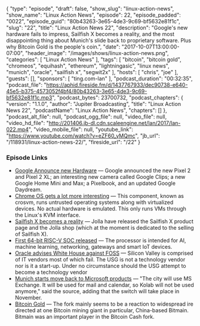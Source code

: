 {
  "type": "episode",
  "draft": false,
  "show_slug": "linux-action-news",
  "show_name": "Linux Action News",
  "episode": 22,
  "episode_padded": "0022",
  "episode_guid": "80b43263-3e65-4de3-9c69-bf5632e81f1c",
  "slug": "22",
  "title": "Linux Action News 22",
  "description": "Google's new hardware fails to impress, Sailfish X becomes a reality, and the most disappointing thing about Munich's slide back to proprietary software. Plus why Bitcoin Gold is the people's coin.",
  "date": "2017-10-07T13:00:00-07:00",
  "header_image": "/images/shows/linux-action-news.png",
  "categories": [
    "Linux Action News"
  ],
  "tags": [
    "bitcoin",
    "bitcoin gold",
    "chromeos",
    "equihash",
    "ethereum",
    "lightningasic",
    "linux news",
    "munich",
    "oracle",
    "sailfish x",
    "segwit2x"
  ],
  "hosts": [
    "chris",
    "joe"
  ],
  "guests": [],
  "sponsors": [
    "ting.com-lan"
  ],
  "podcast_duration": "00:32:35",
  "podcast_file": "https://aphid.fireside.fm/d/1437767933/dec90738-e640-45e5-b375-4573052f4bf4/80b43263-3e65-4de3-9c69-bf5632e81f1c.mp3",
  "podcast_bytes": 23700732,
  "podcast_chapters": {
    "version": "1.1.0",
    "author": "Jupiter Broadcasting",
    "title": "Linux Action News 22",
    "podcastName": "Linux Action News",
    "chapters": []
  },
  "podcast_alt_file": null,
  "podcast_ogg_file": null,
  "video_file": null,
  "video_hd_file": "http://201406.jb-dl.cdn.scaleengine.net/lan/2017/lan-022.mp4",
  "video_mobile_file": null,
  "youtube_link": "https://www.youtube.com/watch?v=eZF60_yMQmc",
  "jb_url": "/118931/linux-action-news-22/",
  "fireside_url": "/22"
}


### Episode Links

  * [Google Announce new Hardware](https://www.theverge.com/2017/10/4/16403272/google-event-2017-news-recap-pixel-2-clips-home-pixelbook "Google Announce new Hardware") — Google announced the new Pixel 2 and Pixel 2 XL; an interesting new camera called Google Clips; a new Google Home Mini and Max; a Pixelbook, and an updated Google Daydream.
  * [Chrome OS gets a lot more interesting](https://chromium.googlesource.com/chromiumos/platform/crosvm/#crosvm-the-chrome-os-virtual-machine-monitor "Chrome OS gets a lot more interesting") — This component, known as crosvm, runs untrusted operating systems along with virtualized devices. No actual hardware is emulated. This only runs VMs through the Linux's KVM interface.
  * [Sailfish X becomes a reality](https://www.xda-developers.com/sailfish-x-rollout-begins-shop-opens/ "Sailfish X becomes a reality") — Jolla have released the Sailfish X product page and the Jolla shop (which at the moment is dedicated to the selling of Sailfish X). 
  * [First 64-bit RISC-V SOC released](http://linuxgizmos.com/sifive-unleashes-the-first-linux-ready-64-bit-risc-v-soc/ "First 64-bit RISC-V SOC released") — The processor is intended for AI, machine learning, networking, gateways and smart IoT devices.
  * [Oracle advises White House against FOSS](https://www.techdirt.com/articles/20170930/00522238319/oracle-tells-white-house-stop-hiring-silicon-valley-people-ditch-open-source.shtml "Oracle advises White House against FOSS") — Silicon Valley is comprised of IT vendors most of which fail. The USG is not a technology vendor nor is it a start-up. Under no circumstance should the USG attempt to become a technology vendor
  * [Munich starts move back to Microsoft products](http://www.techrepublic.com/article/open-source-pioneer-munich-has-begun-its-move-back-to-microsoft/ "Munich starts move back to Microsoft products") — "The city will use MS Exchange. It will be used for mail and calendar, so Kolab will not be used anymore," said the source, adding that the switch will take place in November.
  * [Bitcoin Gold](https://motherboard.vice.com/en_us/article/d3ykaw/yet-another-bitcoin-fork-aims-to-take-power-away-from-big-miners "Bitcoin Gold") — The fork mainly seems to be a reaction to widespread ire directed at one Bitcoin mining giant in particular, China-based Bitmain. Bitmain was an important player in the Bitcoin Cash fork.


